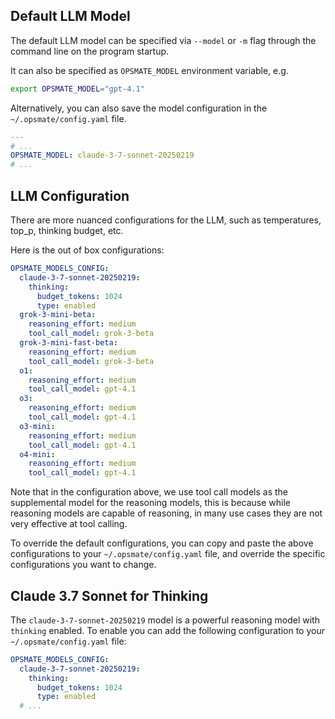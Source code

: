 ## Default LLM Model

The default LLM model can be specified via `--model` or `-m` flag through the command line on the program startup.

It can also be specified as `OPSMATE_MODEL` environment variable, e.g.

```bash
export OPSMATE_MODEL="gpt-4.1"
```

Alternatively, you can also save the model configuration in the `~/.opsmate/config.yaml` file.

```yaml
---
# ...
OPSMATE_MODEL: claude-3-7-sonnet-20250219
# ...
```

## LLM Configuration

There are more nuanced configurations for the LLM, such as temperatures, top_p, thinking budget, etc.

Here is the out of box configurations:

```yaml
OPSMATE_MODELS_CONFIG:
  claude-3-7-sonnet-20250219:
    thinking:
      budget_tokens: 1024
      type: enabled
  grok-3-mini-beta:
    reasoning_effort: medium
    tool_call_model: grok-3-beta
  grok-3-mini-fast-beta:
    reasoning_effort: medium
    tool_call_model: grok-3-beta
  o1:
    reasoning_effort: medium
    tool_call_model: gpt-4.1
  o3:
    reasoning_effort: medium
    tool_call_model: gpt-4.1
  o3-mini:
    reasoning_effort: medium
    tool_call_model: gpt-4.1
  o4-mini:
    reasoning_effort: medium
    tool_call_model: gpt-4.1
```

Note that in the configuration above, we use tool call models as the supplemental model for the reasoning models, this is because while reasoning models are capable of reasoning, in many use cases they are not very effective at tool calling.

To override the default configurations, you can copy and paste the above configurations to your `~/.opsmate/config.yaml` file, and override the specific configurations you want to change.

## Claude 3.7 Sonnet for Thinking

The `claude-3-7-sonnet-20250219` model is a powerful reasoning model with `thinking` enabled. To enable you can add the following configuration to your `~/.opsmate/config.yaml` file:

```yaml
OPSMATE_MODELS_CONFIG:
  claude-3-7-sonnet-20250219:
    thinking:
      budget_tokens: 1024
      type: enabled
  # ...
```

